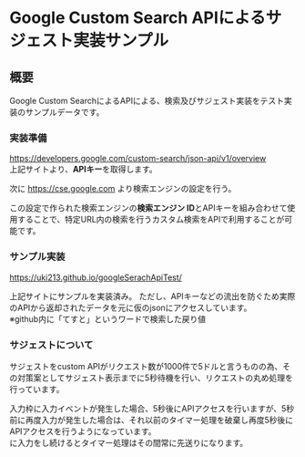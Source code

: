 # Google Custom Search APIによるサジェスト実装サンプル

## 概要

Google Custom SearchによるAPIによる、検索及びサジェスト実装をテスト実装のサンプルデータです。

### 実装準備
https://developers.google.com/custom-search/json-api/v1/overview  
上記サイトより、**APIキー**を取得します。

次に https://cse.google.com より検索エンジンの設定を行う。 

この設定で作られた検索エンジンの**検索エンジン ID**とAPIキーを組み合わせて使用することで、特定URL内の検索を行うカスタム検索をAPIで利用することが可能です。

### サンプル実装
https://uki213.github.io/googleSerachApiTest/

上記サイトにサンプルを実装済み。
ただし、APIキーなどの流出を防ぐため実際のAPIから返却されたデータを元に仮のjsonにアクセスしています。  
※github内に「てすと」というワードで検索した戻り値

### サジェストについて

サジェストをcustom APIがリクエスト数が1000件で5ドルと言うものの為、その対策案としてサジェスト表示までに5秒待機を行い、リクエストの丸め処理を行っています。

入力枠に入力イベントが発生した場合、5秒後にAPIアクセスを行いますが、5秒前に再度入力が発生した場合は、それ以前のタイマー処理を破棄し再度5秒後にAPIアクセスを行うようになっています。  
に入力をし続けるとタイマー処理はその間常に先送りになります。

